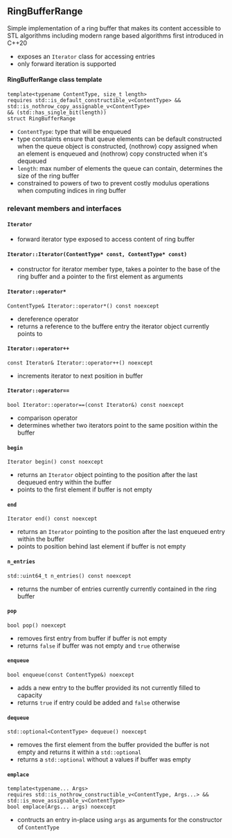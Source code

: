## RingBufferRange
Simple implementation of a ring buffer that makes its content accessible to STL algorithms including modern range based algorithms first introduced in C++20 

- exposes an `Iterator` class for accessing entries
- only forward iteration is supported

#### RingBufferRange class template
`template<typename ContentType, size_t length>`<br>
`requires std::is_default_constructible_v<ContentType> && std::is_nothrow_copy_assignable_v<ContentType>`<br> `&& (std::has_single_bit(length))`<br>
`struct RingBufferRange`
- `ContentType`: type that will be enqueued
- type constaints ensure that queue elements can be default constructed when the queue object is constructed, (nothrow) copy assigned when an element is enqueued and (nothrow) copy constructed when it's dequeued
- `length`: max number of elements the queue can contain, determines the size of the ring buffer
- constrained to powers of two to prevent costly modulus operations when computing indices in ring buffer

### relevant members and interfaces

#### `Iterator`
- forward iterator type exposed to access content of ring buffer

#### `Iterator::Iterator(ContentType* const, ContentType* const)`
- constructor for iterator member type, takes a pointer to the base of the ring buffer and a pointer to the first element as arguments

#### `Iterator::operator*`
`ContentType& Iterator::operator*() const noexcept`
- dereference operator
- returns a reference to the buffere entry the iterator object currently points to

#### `Iterator::operator++`
`const Iterator& Iterator::operator++() noexcept`
- increments iterator to next position in buffer

#### `Iterator::operator==`
`bool Iterator::operator==(const Iterator&) const noexcept`
- comparison operator
- determines whether two iterators point to the same position within the buffer

#### `begin`
`Iterator begin() const noexcept`
- returns an `Iterator` object pointing to the position after the last dequeued entry within the buffer
- points to the first element if buffer is not empty

#### `end` 
`Iterator end() const noexcept`
- returns an `Iterator` pointing to the position after the last enqueued entry within the buffer
- points to position behind last element if buffer is not empty

#### `n_entries`
`std::uint64_t n_entries() const noexcept`
- returns the number of entries currently currently contained in the ring buffer

#### `pop`
`bool pop() noexcept`
- removes first entry from buffer if buffer is not empty
- returns `false` if buffer was not empty and `true` otherwise

#### `enqueue`
`bool enqueue(const ContentType&) noexcept`
- adds a new entry to the buffer provided its not currently filled to capacity
- returns `true` if entry could be added and `false` otherwise 
 
#### `dequeue`
`std::optional<ContentType> dequeue() noexcept`
- removes the first element from the buffer provided the buffer is not empty and returns it within a `std::optional`
- returns a `std::optional` without a values if buffer was empty

#### `emplace`
`template<typename... Args>`<br>
`requires std::is_nothrow_constructible_v<ContentType, Args...> && std::is_move_assignable_v<ContentType>`<br>
`bool emplace(Args... args) noexcept`
- contructs an entry in-place using `args` as arguments for the constructor of `ContentType`
